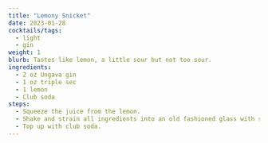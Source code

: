 ```yaml
---
title: "Lemony Snicket"
date: 2023-01-28
cocktails/tags:
  - light
  - gin
weight: 1
blurb: Tastes like lemon, a little sour but not too sour. 
ingredients:
  - 2 oz Ungava gin
  - 1 oz triple sec
  - 1 lemon
  - Club soda
steps:
  - Squeeze the juice from the lemon.
  - Shake and strain all ingredients into an old fashioned glass with some ice cubes.
  - Top up with club soda.
---
```

